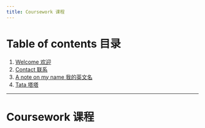 ```yaml
---
title: Coursework 课程
---
```


# Table of contents 目录
1. [Welcome 欢迎](#welcome-欢迎)
2. [Contact 联系](#contact-联系)
3. [A note on my name 我的英文名](#a-note-on-my-name-我的英文名)
4. [Tata 塔塔](#tata-塔塔)
***
# Coursework 课程